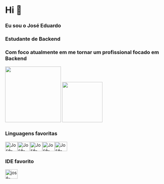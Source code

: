 
# Hi 👋
### Eu sou o José Eduardo

### Estudante de Backend

### Com foco atualmente em me tornar um profissional focado em Backend


<div>
 <img height="180em" src="https://github-readme-stats.vercel.app/api?username=Josees0&show_icons=true&theme=dark"/>
 
 






<img height="130em" src="https://github-readme-stats.vercel.app/api/top-langs/?username=Josees0&layout=compact&theme=dark"/>

### Linguagens favoritas
  
<img align="center" alt="José-html" height="30" width="40" src="https://cdn.jsdelivr.net/gh/devicons/devicon/icons/html5/html5-original.svg"/><img align="center" alt="José-html" height="30" width="40" src= "https://cdn.jsdelivr.net/gh/devicons/devicon/icons/css3/css3-original.svg" /><img align="center"
 alt="José-html" height="30" width="40" src= "https://cdn.jsdelivr.net/gh/devicons/devicon/icons/javascript/javascript-original.svg" /><img align="center" alt="José-html" height="30" width="40"
 src= "https://devicon-website.vercel.app/api/python/original.svg" /><img align="center" alt="José-html" height="30" width="40" src= "https://cdn.jsdelivr.net/gh/devicons/devicon@latest/icons/csharp/csharp-original.svg" />

  
### IDE favorito

<img align="center" alt="josé-hmtl" height="30" width="40" src="https://devicon-website.vercel.app/api/vscode/original.svg" />
